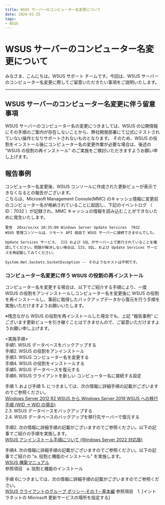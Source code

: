 ```yaml
---
title: WSUS サーバーのコンピューター名変更について
date: 2024-01-25
tags:
- WSUS
---
```


# WSUS サーバーのコンピューター名変更について
みなさま、こんにちは。WSUS サポート チームです。今回は、WSUS サーバーのコンピューター名変更に際してご留意いただきたい事項をご説明いたします。  

---

## WSUS サーバーのコンピューター名変更に伴う留意事項
WSUS サーバーのコンピューター名の変更につきましては、WSUS の公開情報にその手順のご案内が存在しないことから、弊社開発部署にて公式にテストされていない操作となりサポートされないものとなります。 
そのため、WSUS の役割をインストール後にコンピューター名の変更作業が必要な場合は、後述の "WSUS の役割の再インストール" のご実施をご検討いただきますようお願い申し上げます。  

## 報告事例
コンピューター名変更後、WSUS コンソールに作成された更新ビューが表示できなくなるとの報告がございます。  
こちらは、Microsoft Management Console(MMC) のキャッシュ情報に変更前のコンピューター名が格納されていることに起因し、下記のイベントログ （ ID：7032 ）が記録され、MMC キャッシュの情報を読み込むことができないために発生いたします。  

~~~~~~~~~~~~~~~~~~~~~~~~~~~~~~~~~~~~~~~~  
警告	20xx/xx/xx 10:35:00	Windows Server Update Services	7032
WSUS 管理コンソールは、リモート API 経由で WSUS サーバーに接続できませんでした。  

Update Services サービス、 IIS および SQL がサーバー上で実行されていることを確認してください。問題が解決しない場合は、IIS、SQL、および Update Services サービスを再起動してみてください。  

System.Net.Sockets.SocketException -- そのようなホストは不明です。
~~~~~~~~~~~~~~~~~~~~~~~~~~~~~~~~~~~~~~~~  

### コンピューター名変更に伴う WSUS の役割の再インストール
コンピューター名を変更する場合は、以下でご紹介する手順により、一度 WSUS の役割をアンインストールしコンピューター名を変更後に WSUS の役割を再インストールし、事前に取得したバックアップデータから復元を行う手順を実施いただけますようお願いいたします。

※残念ながら WSUS の役割を再インストールした場合でも、上記 "報告事例" にございます更新ビューを引き継ぐことはできませんので、ご留意いただけますようお願い申し上げます。  

<実施手順>  
手順1. WSUS データベースをバックアップする  
手順2. WSUS の役割をアンインストール  
手順3. WSUS コンピューター名を変更する  
手順4. WSUS の役割をインストールする  
手順5. WSUS データベースを復元する  
手順6. WSUS クライアントを新しい コンピューター名に接続する設定  

手順 1. および手順 5. につきましては、次の情報に詳細手順の記載がございますのでご参照ください。  
[Windows Server 2012 R2 WSUS から Windows Server 2019 WSUS への移行手順 (WID -> WID の場合)](https://jpmem.github.io/blog/wsus/2021-10-19_01/)  
2.3. WSUS データベースをバックアップする  
2.4. WSUS データベースのバックアップを移行先サーバーで復元する  

手順2. 次の情報に詳細手順の記載がございますのでご参照ください。以下の記事でご紹介の手順を実施します。  
[WSUS アンインストール手順について (Windows Server 2022 対応版)](https://jpmem.github.io/blog/wsus/2022-03-29_01/)

手順4. 次の情報に詳細手順の記載がございますのでご参照ください。以下の記事でご紹介の "a. 役割と機能のインストール" を実施します。  
[WSUS 構築マニュアル](https://jpmem.github.io/blog/wsus/2023-02-16_01/)  
参照項目　a. 役割と機能のインストール  

手順 6につきましては、次の情報に詳細手順の記載がございますのでご参照ください。  
[WSUS クライアントのグループ ポリシー:その 1 – 基本編](https://jpmem.github.io/blog/wsus/2019-04-16_01/)
参照項目　1. [イントラネットの Microsoft 更新サービスの場所を指定する]  
